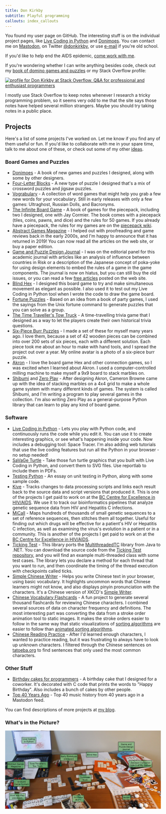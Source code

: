 ```yaml
---
title: Don Kirkby
subtitle: Playful programming
callouts: index_callouts
---
```


You found my user page on GitHub. The interesting stuff is on the individual
project pages, like [Live Coding in Python] and [Donimoes]. You can contact me
on <a rel="me" href="https://hachyderm.io/@donkirkby">Mastodon</a>, on Twitter
[@donkirkby][twitter], or use [e-mail] if you're old school.

If you'd like to help end the AIDS epidemic, [come work with me][jobs].

If you're wondering whether I can write anything besides code, check out my
[book of domino games and puzzles][Donimoes] or my Stack Overflow profile:

<a href="https://stackoverflow.com/users/4794/don-kirkby">
<img src="https://stackoverflow.com/users/flair/4794.png" width="208" height="58" 
alt="profile for Don Kirkby at Stack Overflow, Q&amp;A for professional and enthusiast programmers" 
title="profile for Don Kirkby at Stack Overflow, Q&amp;A for professional and enthusiast programmers">
</a>

I mostly use Stack Overflow to keep notes whenever I research a tricky
programming problem, so it seems very odd to me that the site says those notes
have helped several million strangers. Maybe you should try taking notes in a
public place.

[Live Coding in Python]: live-py-plugin/
[twitter]: https://twitter.com/donkirkby
[e-mail]: mailto:donkirkby@gmail.com
[jobs]: https://bccfe.ca/careers

## Projects
Here's a list of some projects I've worked on. Let me know if you find any
of them useful or fun. If you'd like to collaborate with me in your spare time,
talk to me about one of these, or check out some of my other [ideas].

[ideas]: ideas

### Board Games and Puzzles
* [Donimoes] - A book of new games and puzzles I designed, along with some by
    other designers.
* [Four-Letter Blocks] - A new type of puzzle I designed that's a mix of
    crossword puzzles and jigsaw puzzles.
* [Vograbulary] - A collection of word games that might help you grab a few 
    new words for your vocabulary. Still in early releases with only a few 
    games: Ultraghost, Russian Dolls, and Bacronyms. 
* [The Infinite Board Game] - A book of games for the piecepack, including 
    two I designed, one with Jay Cormier. The book comes with a piecepack 
    (tiles, coins, pawns, and dice) and the rules for 50 games. If you already 
    have a piecepack, the rules for my games are on the [piecepack wiki]. 
* [Abstract Games Magazine] - I helped out with proofreading and game 
    reviews back in the early 2000s, and I'm happy to announce that it has 
    returned in 2019! You can now read all the articles on the web site, or buy 
    a paper edition. 
* [Game and Puzzle Design Journal] - I was on the editorial panel for this 
    academic journal with articles like an analysis of influence between 
    countries in Risk or a description of the Japanese concept of poka-yoke for 
    using design elements to embed the rules of a game in the game components. 
    The journal is now on hiatus, but you can still buy the old issues, or you 
    can read a few [free articles] posted on the web site.
* [Blind Hex] - I designed this board game to try and make simultaneous 
    movement as elegant as possible. I also used it to test out my Live Coding 
    in Python tool when I wrote the code to draw the game board. 
* [Fortune Puzzles] - Based on an idea from a book of party games, I used 
    the sayings from the Unix fortune command to generate puzzles that you can 
    solve as a group. 
* [The Time Traveller's Tow Truck] - A time-travelling trivia game that I 
    designed as a way to let the players create their own historical trivia 
    questions.
* [Six-Piece Burr Puzzles] - I made a set of these for myself many years ago. I
    love them, because a set of 42 wooden pieces can be combined into over 200
    sets of six pieces, each with a different solution. Each piece took me about
    an hour to make with hand tools, and I spread the project out over a year.
    My online avatar is a photo of a six-piece burr puzzle.
* [Akron] - I love the board game Hex and other connection games, so I was
    excited when I learned about Akron. I used a computer-controlled milling
    machine to make myself a 9x9 board to stack marbles on.
* [Shibumi] and [Zero Play] - After designing Akron, Cameron Browne came up with
    the idea of stacking marbles on a 4x4 grid to make a whole game system with
    many different kinds of games. The system is called Shibumi, and I'm
    writing a program to play several games in the collection. I'm also writing
    Zero Play as a general-purpose Python library that can learn to play any
    kind of board game.

[Donimoes]: donimoes/
[Four-Letter Blocks]: four-letter-blocks/
[Vograbulary]: vograbulary/
[The Infinite Board Game]: https://www.amazon.com/dp/0761185151
[piecepack wiki]: http://www.ludism.org/ppwiki/DonKirkby
[Abstract Games Magazine]: http://www.abstractgames.org/
[Game and Puzzle Design Journal]: http://gapdjournal.com/
[free articles]: http://gapdjournal.com/issues/
[Blind Hex]: blind-hex/
[Fortune Puzzles]: https://donkirkby.github.io/donkirkby-old/FortunePuzzles
[The Time Traveller's Tow Truck]: https://donkirkby.github.io/donkirkby-old/TimeTravellersTowTruck
[Six-Piece Burr Puzzles]: https://johnrausch.com/PuzzlingWorld/chap05.htm
[Akron]: https://donkirkby.blogspot.com/2011/11/akron-board-milling-project.html
[Shibumi]: https://donkirkby.github.io/shibumi-games/
[Zero Play]: https://donkirkby.github.io/zero-play/

### Software
* [Live Coding in Python] - Lets you play with Python code, and continuously
    runs the code while you edit it. You can use it to create interesting 
    graphics, or see what's happening inside your code. Now includes a 
    debugging tool: Space Tracer. I'm also adding web tutorials that use the
    live coding features but run all the Python in your browser - no setup
    needed!
* [SaVaGe Turtle] - Take those fun turtle graphics that you built with Live
    Coding in Python, and convert them to SVG files. Use reportlab to include
    them in PDFs.
* [Testing Python] - An essay on unit testing in Python, along with some 
    sample code. 
* [Kive] - Tracks changes to data processing scripts and links each result 
    back to the source data and script versions that produced it. This is one of
    the projects I get paid to work on at the
    [BC Centre for Excellence in HIV/AIDS]. We use it to track our
    bioinformatics pipelines that analyze genetic sequence data from HIV and
    Hepatitis C infections. 
* [MiCall] - Maps hundreds of thousands of small genetic sequences to a set 
    of reference sequences, then stitches them all together. Useful for finding 
    out which drugs will be effective for a patient's HIV or Hepatitis C 
    infection, as well as examining the virus's evolution in a patient or in a 
    community. This is another of the projects I get paid to work on at the
    [BC Centre for Excellence in HIV/AIDS]. 
* [Ticking Test] - This library ports the [MultithreadedTC] library from 
    Java to .NET. You can download the source code from the
    [Ticking Test repository], and you will find an example multi-threaded 
    class with some test cases. The library lets you declare a method for 
    each thread that you want to run, and then coordinate the timing of the 
    thread execution with checkpoints called ticks. 
* [Simple Chinese Writer] - Helps you write Chinese text in your browser, 
    using basic vocabulary. It highlights uncommon words that Chinese learners 
    might not know, and also displays pinyin pronunciation with the characters. 
    It's a Chinese version of XKCD's [Simple Writer]. 
* [Chinese Vocabulary Flashcards] - A fun project to generate several 
    thousand flashcards for reviewing Chinese characters. I combined several 
    sources of data on character frequency and definitions. The most interesting
    part was converting the data from a stroke order animation tool to static 
    images. It makes the stroke orders easier to follow in the same way that 
    static visualizations of [sorting algorithms] are easier to follow than 
    [animated sorting algorithms]. 
* [Chinese Reading Practice] - After I'd learned enough characters, I wanted
    to practice reading, but it was frustrating to always have to look up 
    unknown characters. I filtered through the Chinese sentences on
    [tatoeba.org] to find sentences that only used the most common characters.

[Testing Python]: testing/
[Kive]: https://cfe-lab.github.io/Kive/
[BC Centre for Excellence in HIV/AIDS]: http://cfenet.ubc.ca/
[MiCall]: https://github.com/cfe-lab/MiCall
[Ticking Test]: https://donkirkby.github.io/donkirkby-old/TickingTest
[MultithreadedTC]: https://code.google.com/p/multithreadedtc/
[Ticking Test repository]: https://github.com/donkirkby/donkirkby-old/tree/master/TickingTest
[Simple Chinese Writer]: https://github.com/donkirkby/pinyincushion
[Simple Writer]: https://xkcd.com/simplewriter/
[Chinese Vocabulary Flashcards]: https://donkirkby.github.io/donkirkby-old/ChineseVocabulary
[sorting algorithms]: https://web.archive.org/web/20170917130815/http://sortvis.org/
[animated sorting algorithms]: https://www.toptal.com/developers/sorting-algorithms
[Chinese Reading Practice]: https://donkirkby.github.io/donkirkby-old/sentences.html
[tatoeba.org]: https://tatoeba.org/eng/
[SaVaGe Turtle]: https://donkirkby.github.io/svg-turtle/

### Other Stuff
* [Birthday cakes for programmers] - A birthday cake that I designed for a coworker. It's decorated with C
        code that prints the words to "Happy Birthday". Also includes a bunch of
        cakes by other people.
* [Top 40 Years Ago] - Top 40 music history from 40 years ago in a Mastodon feed.

You can find descriptions of more projects at [my blog].

### What's in the Picture?

![Labeled Projects]

[Top 40 Years Ago]: https://musician.social/@top40yearsago
[Birthday cakes for programmers]: https://donkirkby.blogspot.ca/2011/05/birthday-cakes-for-programmers.html
[my blog]: https://donkirkby.blogspot.com
[Labeled Projects]: images/labeled_projects.jpg
